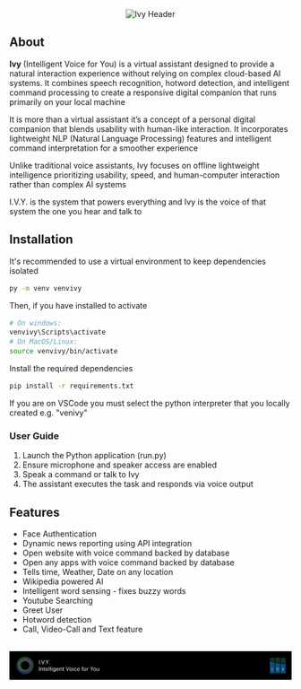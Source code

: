 <div align="center">
  <img src="database/_README/ivy-header.gif" alt="Ivy Header"/>
</div>

## About

**Ivy** (Intelligent Voice for You) is a virtual assistant designed to provide a natural interaction experience without relying on complex cloud-based AI systems. It combines speech recognition, hotword detection, and intelligent command processing to create a responsive digital companion that runs primarily on your local machine

It is more than a virtual assistant it’s a concept of a personal digital companion that blends usability with human-like interaction. It incorporates lightweight NLP (Natural Language Processing) features and intelligent command interpretation for a smoother experience

Unlike traditional voice assistants, Ivy focuses on offline lightweight intelligence prioritizing usability, speed, and human-computer interaction rather than complex AI systems

I.V.Y. is the system that powers everything and Ivy is the voice of that system the one you hear and talk to

## Installation

It's recommended to use a virtual environment to keep dependencies isolated

```bash
py -m venv venvivy
```

Then, if you have installed to activate

```bash
# On windows:
venvivy\Scripts\activate
# On MacOS/Linux:
source venvivy/bin/activate
```

Install the required dependencies

```bash
pip install -r requirements.txt
```

If you are on VSCode you must select the python interpreter that you locally created e.g. "venivy"

### User Guide

1. Launch the Python application (run.py)
2. Ensure microphone and speaker access are enabled
3. Speak a command or talk to Ivy
4. The assistant executes the task and responds via voice output

## Features

- Face Authentication
- Dynamic news reporting using API integration
- Open website with voice command backed by database
- Open any apps with voice command backed by database
- Tells time, Weather, Date on any location
- Wikipedia powered AI
- Intelligent word sensing - fixes buzzy words
- Youtube Searching
- Greet User
- Hotword detection
- Call, Video-Call and Text feature

</br>
<div align="center">
  <img src="database/_README/ivy-footer.png" alt="Ivy Footer"/>
</div>
